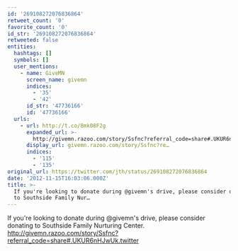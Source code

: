 ```yaml
---
id: '269108272076836864'
retweet_count: '0'
favorite_count: '0'
id_str: '269108272076836864'
retweeted: false
entities:
  hashtags: []
  symbols: []
  user_mentions:
    - name: GiveMN
      screen_name: givemn
      indices:
        - '35'
        - '42'
      id_str: '47736166'
      id: '47736166'
  urls:
    - url: http://t.co/8mk08F2g
      expanded_url: >-
        http://givemn.razoo.com/story/Ssfnc?referral_code=share#.UKUR6nHJwUk.twitter
      display_url: givemn.razoo.com/story/Ssfnc?re…
      indices:
        - '115'
        - '135'
original_url: https://twitter.com/jth/status/269108272076836864
date: '2012-11-15T16:03:06.000Z'
title: >-
  If you're looking to donate during @givemn's drive, please consider donating
  to Southside Family Nur…
---
```


If you're looking to donate during @givemn's drive, please consider donating to Southside Family Nurturing Center. http://givemn.razoo.com/story/Ssfnc?referral_code=share#.UKUR6nHJwUk.twitter